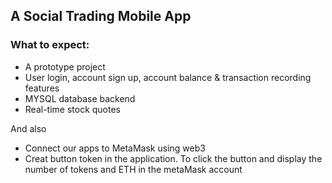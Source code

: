 ## A Social Trading Mobile App

### What to expect:
* A prototype project
* User login, account sign up, account balance & transaction recording features
* MYSQL database backend 
* Real-time stock quotes

And also 
* Connect our apps to MetaMask using web3 
* Creat button token in the application. To click the button and display the number of tokens and ETH in the metaMask account

